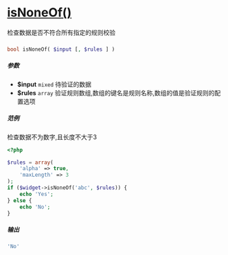 [isNoneOf()](http://twinh.github.com/widget/api/isNoneOf)
=========================================================

检查数据是否不符合所有指定的规则校验

### 
```php
bool isNoneOf( $input [, $rules ] )
```

##### 参数
* **$input** `mixed` 待验证的数据
* **$rules** `array` 验证规则数组,数组的键名是规则名称,数组的值是验证规则的配置选项

##### 范例
检查数据不为数字,且长度不大于3
```php
<?php

$rules = array(
    'alpha' => true,
    'maxLength' => 3
);
if ($widget->isNoneOf('abc', $rules)) {
    echo 'Yes';
} else {
    echo 'No';
}
```
##### 输出
```php
'No'
```
